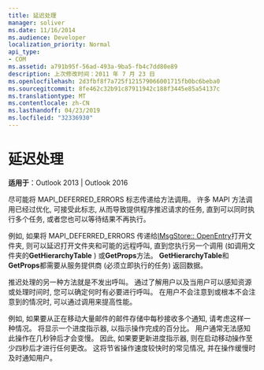 ```yaml
---
title: 延迟处理
manager: soliver
ms.date: 11/16/2014
ms.audience: Developer
localization_priority: Normal
api_type:
- COM
ms.assetid: a791b95f-56ad-493a-9ba5-fb4c7dd80e89
description: 上次修改时间：2011 年 7 月 23 日
ms.openlocfilehash: 2d3fbf8f7a725f121579066001715fb0bc6beba0
ms.sourcegitcommit: 8fe462c32b91c87911942c188f3445e85a54137c
ms.translationtype: MT
ms.contentlocale: zh-CN
ms.lasthandoff: 04/23/2019
ms.locfileid: "32336930"
---
```

# <a name="deferring-processing"></a>延迟处理

  
  
**适用于**：Outlook 2013 | Outlook 2016 
  
尽可能将 MAPI_DEFERRED_ERRORS 标志传递给方法调用。 许多 MAPI 方法调用已经过优化, 可接受此标志, 从而导致提供程序推迟请求的任务, 直到可以同时执行多个任务, 或者您也可以等待结果不再执行。
  
例如, 如果将 MAPI_DEFERRED_ERRORS 传递给[IMsgStore:: OpenEntry](imsgstore-openentry.md)打开文件夹, 则可以延迟打开文件夹和可能的远程呼叫, 直到您执行另一个调用 (如调用文件夹的**GetHierarchyTable** ) 或**GetProps**方法。 **GetHierarchyTable**和**GetProps**都需要从服务提供商 (必须立即执行的任务) 返回数据。 
  
推迟处理的另一种方法就是不发出呼叫。 通过了解用户以及当用户可以感知资源或处理时间时, 您可以确定何时有必要进行呼叫。 在用户不会注意到或根本不会注意到的情况时, 可以通过调用来提高性能。
  
例如, 如果要从正在移动大量邮件的邮件存储中每秒接收多个通知, 请考虑这样一种情况。 将显示一个进度指示器, 以指示操作完成的百分比。 用户通常无法感知此操作在几秒钟后才会变慢。 因此, 如果要更新进度指示器, 则在启动移动操作至少四秒后才进行任何更改。 这将节省操作速度较快时的常见情况, 并在操作缓慢时及时通知用户。
  

